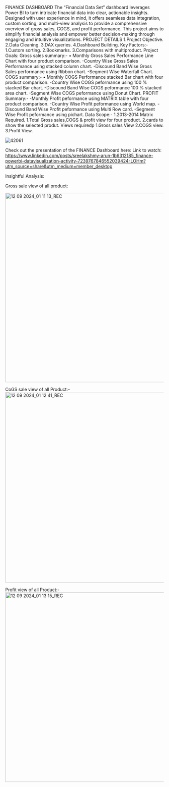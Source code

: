 FINANCE DASHBOARD
The “Financial Data Set” dashboard leverages Power BI to turn intricate financial data into clear, actionable insights. Designed with user experience in mind, it offers seamless data integration, custom sorting, and multi-view analysis to provide a comprehensive overview of gross sales, COGS, and profit performance. This project aims to simplify financial analysis and empower better decision-making through engaging and intuitive visualizations.
PROJECT DETAILS
1.Project Objective.
2.Data Cleaning.
3.DAX queries.
4.Dashboard Building.
Key Factors:-
1.Custom sorting.
2.Bookmarks.
3.Comparisons with multiproduct.
Project Goals:
Gross sales summary:-
•	Monthly Gross Sales Performance Line Chart with four product comparison.
-Country Wise Gross Sales Performance using stacked column chart.
-Discound Band Wise Gross Sales performance using Ribbon chart.
-Segment Wise Waterfall Chart.
COGS summary:-
•	Monthly COGS Performance stacked Bar chart with four product comparison.
-Country Wise COGS peformance using 100 % stacked Bar chart.
-Discound Band Wise COGS peformance 100 % stacked area chart.
-Segment Wise COGS peformance using Donut Chart.
PROFIT Summary:-
-Monthly Profit peformance using MATRIX table with four product comparison.
-Country Wise Profit peformance using World map.
-Discound Band Wise Profit peformance using Multi Row card.
-Segment Wise Profit peformance using pichart.
Data Scope:- 1.2013-2014
Matrix Required.
1.Total Gross sales,COGS & profit view for four product.
2.cards to show the selected produt.
Views requiredp
1.Gross sales View
2.COGS view.
3.Profit View.

![42061](https://github.com/user-attachments/assets/ffdb4bbe-4ccb-4e66-a5bd-6301931e0106)

Check out the presentation of the FINANCE Dashboard here:
Link to watch: https://www.linkedin.com/posts/sreelakshmy-arun-1b6312185_finance-powerbi-datavisualization-activity-7239767846552039424-LOHm?utm_source=share&utm_medium=member_desktop

Insightful Analysis:

Gross sale view of all product:

<img width="600" alt="12 09 2024_01 11 13_REC" src="https://github.com/user-attachments/assets/bd1a319f-9531-4f03-bd1a-15b0ad952f35">



CoGS sale view of all Product:-
<img width="604" alt="12 09 2024_01 12 41_REC" src="https://github.com/user-attachments/assets/bf82a6e5-91a7-45a4-9968-1aca1c218816">



Profit view of all Product:-
<img width="601" alt="12 09 2024_01 13 15_REC" src="https://github.com/user-attachments/assets/7201dd9d-954f-4a26-8cde-313efdf9851a">





